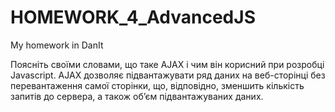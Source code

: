 # HOMEWORK_4_AdvancedJS
My homework in DanIt


Поясніть своїми словами, що таке AJAX і чим він корисний при розробці Javascript.
AJAX  дозволяє підвантажувати ряд даних на веб-сторінці без перевантаження самої сторінки, що, відповідно, зменшить кількість запитів до сервера, а також об’єм підвантажуваних даних. 